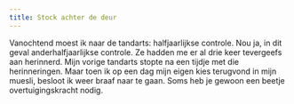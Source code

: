 ```yaml
---
title: Stock achter de deur
---
```

Vanochtend moest ik naar de tandarts: halfjaarlijkse controle. Nou ja, in dit geval anderhalfjaarlijkse controle. Ze hadden me er al drie keer tevergeefs aan herinnerd. Mijn vorige tandarts stopte na een tijdje met die herinneringen. Maar toen ik op een dag mijn eigen kies terugvond in mijn muesli, besloot ik weer braaf naar te gaan. Soms heb je gewoon een beetje overtuigingskracht nodig.
